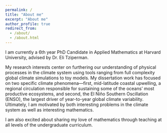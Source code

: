 ```yaml
---
permalink: /
title: "About me"
excerpt: "About me"
author_profile: true
redirect_from: 
  - /about/
  - /about.html
---
```


I am currently a 6th year PhD Candidate in Applied Mathematics at Harvard University, advised by Dr. Eli Tziperman.

My research interests center on furthering our understanding of physical processes in the climate system using tools ranging from full complexity global climate simulations to toy models. My dissertation work has focused on two specific climate phenomena—first, mid-latitude coastal upwelling, a regional circulation responsible for sustaining some of the oceans’ most productive ecosystems, and second, the El Niño Southern Oscillation (ENSO), the largest driver of year-to-year global climate variability. Ultimately, I am motivated by both interesting problems in the climate system as well as interesting mathematics.

I am also excited about sharing my love of mathematics through teaching at all levels of the undergraduate curriculum. 
